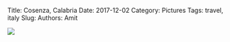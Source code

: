 Title: Cosenza, Calabria
Date: 2017-12-02
Category: Pictures
Tags: travel, italy
Slug: 
Authors: Amit

<div class="imagepost">
<img src="/images/cosenza.jpg" class="imageitem large" />
</div>
